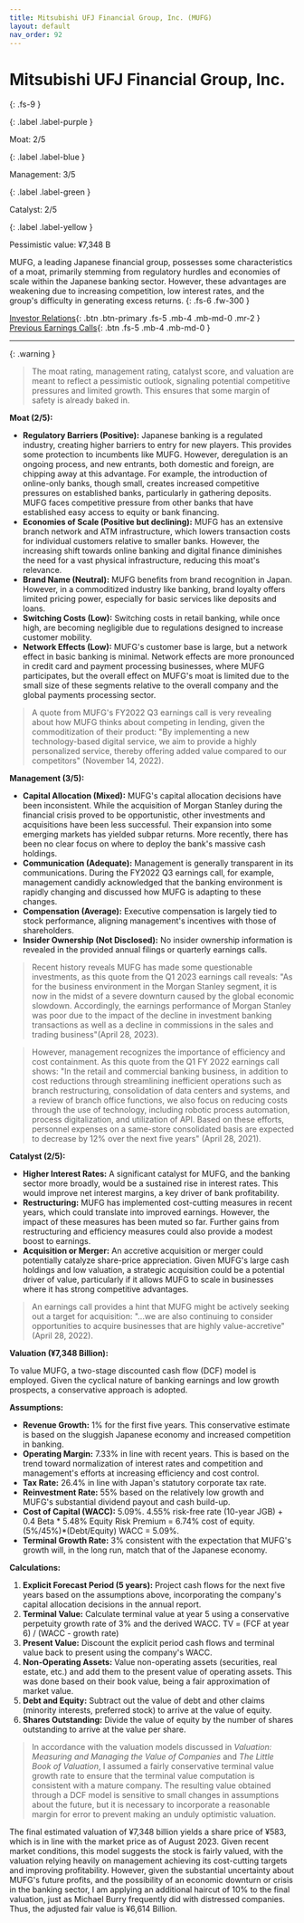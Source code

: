 ```yaml
---
title: Mitsubishi UFJ Financial Group, Inc. (MUFG)
layout: default
nav_order: 92
---
```


# Mitsubishi UFJ Financial Group, Inc.
{: .fs-9 }

{: .label .label-purple }

Moat: 2/5

{: .label .label-blue }

Management: 3/5

{: .label .label-green }

Catalyst: 2/5

{: .label .label-yellow }

Pessimistic value: ¥7,348 B

MUFG, a leading Japanese financial group, possesses some characteristics of a moat, primarily stemming from regulatory hurdles and economies of scale within the Japanese banking sector. However, these advantages are weakening due to increasing competition, low interest rates, and the group's difficulty in generating excess returns.
{: .fs-6 .fw-300 }

[Investor Relations](https://www.google.com/search?q=MUFG+investor+relations){: .btn .btn-primary .fs-5 .mb-4 .mb-md-0 .mr-2 }
[Previous Earnings Calls](https://discountingcashflows.com/company/MUFG/transcripts/){: .btn .fs-5 .mb-4 .mb-md-0 }

---

{: .warning } 
>The moat rating, management rating, catalyst score, and valuation are meant to reflect a pessimistic outlook, signaling potential competitive pressures and limited growth. This ensures that some margin of safety is already baked in.


**Moat (2/5):**

* **Regulatory Barriers (Positive):**  Japanese banking is a regulated industry, creating higher barriers to entry for new players.  This provides some protection to incumbents like MUFG. However, deregulation is an ongoing process, and new entrants, both domestic and foreign, are chipping away at this advantage. For example, the introduction of online-only banks, though small, creates increased competitive pressures on established banks, particularly in gathering deposits. MUFG faces competitive pressure from other banks that have established easy access to equity or bank financing.  
* **Economies of Scale (Positive but declining):** MUFG has an extensive branch network and ATM infrastructure, which lowers transaction costs for individual customers relative to smaller banks. However, the increasing shift towards online banking and digital finance diminishes the need for a vast physical infrastructure, reducing this moat's relevance.
* **Brand Name (Neutral):** MUFG benefits from brand recognition in Japan. However, in a commoditized industry like banking, brand loyalty offers limited pricing power, especially for basic services like deposits and loans.
* **Switching Costs (Low):** Switching costs in retail banking, while once high, are becoming negligible due to regulations designed to increase customer mobility.
* **Network Effects (Low):** MUFG's customer base is large, but a network effect in basic banking is minimal. Network effects are more pronounced in credit card and payment processing businesses, where MUFG participates, but the overall effect on MUFG's moat is limited due to the small size of these segments relative to the overall company and the global payments processing sector.

> A quote from MUFG's FY2022 Q3 earnings call is very revealing about how MUFG thinks about competing in lending, given the commoditization of their product: "By implementing a new technology-based digital service, we aim to provide a highly personalized service, thereby offering added value compared to our competitors" (November 14, 2022).

**Management (3/5):**

* **Capital Allocation (Mixed):** MUFG's capital allocation decisions have been inconsistent. While the acquisition of Morgan Stanley during the financial crisis proved to be opportunistic, other investments and acquisitions have been less successful. Their expansion into some emerging markets has yielded subpar returns. More recently, there has been no clear focus on where to deploy the bank's massive cash holdings.
* **Communication (Adequate):** Management is generally transparent in its communications. During the FY2022 Q3 earnings call, for example, management candidly acknowledged that the banking environment is rapidly changing and discussed how MUFG is adapting to these changes.
* **Compensation (Average):**  Executive compensation is largely tied to stock performance, aligning management's incentives with those of shareholders.
* **Insider Ownership (Not Disclosed):** No insider ownership information is revealed in the provided annual filings or quarterly earnings calls.

> Recent history reveals MUFG has made some questionable investments, as this quote from the Q1 2023 earnings call reveals: "As for the business environment in the Morgan Stanley segment, it is now in the midst of a severe downturn caused by the global economic slowdown. Accordingly, the earnings performance of Morgan Stanley was poor due to the impact of the decline in investment banking transactions as well as a decline in commissions in the sales and trading business"(April 28, 2023).

> However, management recognizes the importance of efficiency and cost containment. As this quote from the Q1 FY 2022 earnings call shows: "In the retail and commercial banking business, in addition to cost reductions through streamlining inefficient operations such as branch restructuring, consolidation of data centers and systems, and a review of branch office functions, we also focus on reducing costs through the use of technology, including robotic process automation, process digitalization, and utilization of API. Based on these efforts, personnel expenses on a same-store consolidated basis are expected to decrease by 12% over the next five years" (April 28, 2021). 


**Catalyst (2/5):**

* **Higher Interest Rates:** A significant catalyst for MUFG, and the banking sector more broadly, would be a sustained rise in interest rates. This would improve net interest margins, a key driver of bank profitability.  
* **Restructuring:** MUFG has implemented cost-cutting measures in recent years, which could translate into improved earnings. However, the impact of these measures has been muted so far. Further gains from restructuring and efficiency measures could also provide a modest boost to earnings.
* **Acquisition or Merger:** An accretive acquisition or merger could potentially catalyze share-price appreciation. Given MUFG's large cash holdings and low valuation, a strategic acquisition could be a potential driver of value, particularly if it allows MUFG to scale in businesses where it has strong competitive advantages. 

> An earnings call provides a hint that MUFG might be actively seeking out a target for acquisition: "...we are also continuing to consider opportunities to acquire businesses that are highly value-accretive" (April 28, 2022). 

**Valuation (¥7,348 Billion):**

To value MUFG, a two-stage discounted cash flow (DCF) model is employed. Given the cyclical nature of banking earnings and low growth prospects, a conservative approach is adopted.

**Assumptions:**

* **Revenue Growth:** 1% for the first five years. This conservative estimate is based on the sluggish Japanese economy and increased competition in banking.
* **Operating Margin:** 7.33% in line with recent years. This is based on the trend toward normalization of interest rates and competition and management's efforts at increasing efficiency and cost control.
* **Tax Rate:** 26.4% in line with Japan's statutory corporate tax rate.
* **Reinvestment Rate:** 55% based on the relatively low growth and MUFG's substantial dividend payout and cash build-up.  
* **Cost of Capital (WACC):** 5.09%. 4.55% risk-free rate (10-year JGB) + 0.4 Beta * 5.48% Equity Risk Premium = 6.74% cost of equity. (5%/45%)*(Debt/Equity) WACC = 5.09%.
* **Terminal Growth Rate:** 3% consistent with the expectation that MUFG's growth will, in the long run, match that of the Japanese economy.

**Calculations:**

1. **Explicit Forecast Period (5 years):** Project cash flows for the next five years based on the assumptions above, incorporating the company's capital allocation decisions in the annual report.
2. **Terminal Value:** Calculate terminal value at year 5 using a conservative perpetuity growth rate of 3% and the derived WACC. TV = (FCF at year 6) / (WACC - growth rate)
3. **Present Value:** Discount the explicit period cash flows and terminal value back to present using the company's WACC.
4. **Non-Operating Assets:** Value non-operating assets (securities, real estate, etc.) and add them to the present value of operating assets. This was done based on their book value, being a fair approximation of market value.
5. **Debt and Equity:**  Subtract out the value of debt and other claims (minority interests, preferred stock) to arrive at the value of equity.
6. **Shares Outstanding:** Divide the value of equity by the number of shares outstanding to arrive at the value per share.

> In accordance with the valuation models discussed in *Valuation: Measuring and Managing the Value of Companies* and *The Little Book of Valuation*, I assumed a fairly conservative terminal value growth rate to ensure that the terminal value computation is consistent with a mature company. The resulting value obtained through a DCF model is sensitive to small changes in assumptions about the future, but it is necessary to incorporate a reasonable margin for error to prevent making an unduly optimistic valuation.

The final estimated valuation of ¥7,348 billion yields a share price of ¥583, which is in line with the market price as of August 2023. Given recent market conditions, this model suggests the stock is fairly valued, with the valuation relying heavily on management achieving its cost-cutting targets and improving profitability. However, given the substantial uncertainty about MUFG's future profits, and the possibility of an economic downturn or crisis in the banking sector, I am applying an additional haircut of 10% to the final valuation, just as Michael Burry frequently did with distressed companies. Thus, the adjusted fair value is ¥6,614 Billion.

